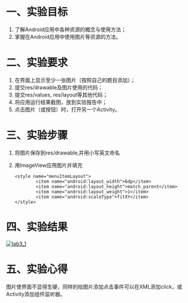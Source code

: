 # 一、实验目标

1. 了解Android应用中各种资源的概念与使用方法；
2. 掌握在Android应用中使用图片等资源的方法。

# 二、实验要求

1. 在界面上显示至少一张图片（按照自己的题目添加）；
2. 提交res/drawable及图片使用的代码；
3. 提交res/values, res/layout等其他代码；
4. 将应用运行结果截图，放到实验报告中；
5. 点击图片（或按钮）时，打开另一个Activity。

# 三、实验步骤

1. 将图片保存到res/drawable,并用小写英文命名

2. 用ImageView应用图片并填充

   ```
   <style name="menuItemLayout">
           <item name="android:layout_width">6dp</item>
           <item name="android:layout_height">match_parent</item>
           <item name="android:layout_weight">1</item>
           <item name="android:scaleType">fitXY</item>
   </style>
   ```

# 四、实验结果

[![lab3_1](https://raw.githubusercontent.com/Howard-SSS/android-labs-2020/master/students/net1814080903107/screenshots/lab3_1.PNG)](https://raw.githubusercontent.com/Howard-SSS/android-labs-2020/master/students/net1814080903107/screenshots/lab3_1.PNG)

# 五、实验心得

图片使界面不显得生硬，同样的给图片添加点击事件可以在XML添加click，或Activity添加组件监听器。
